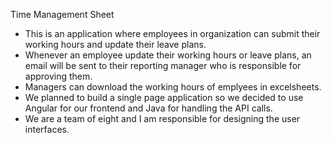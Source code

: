 Time Management Sheet

* This is an application where employees in organization can submit their working hours and update their leave plans.
* Whenever an employee update their working hours or leave plans, an email will be sent to their reporting manager who is responsible for approving them.
* Managers can download the working hours of emplyees in excelsheets.
* We planned to build a single page application so we decided to use Angular for our frontend and Java for handling the API calls.
* We are a team of eight and I am responsible for designing the user interfaces.

